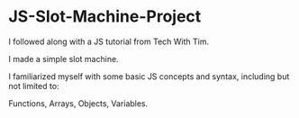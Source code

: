 # JS-Slot-Machine-Project

I followed along with a JS tutorial from Tech With Tim.

I made a simple slot machine.

I familiarized myself with some basic JS concepts and syntax,
including but not limited to:

Functions, Arrays, Objects, Variables.